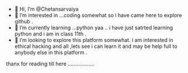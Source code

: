 - 👋 Hi, I’m @Chetansarvaiya 
- 👀 I’m interested in ...coding somewhat so i have came here to explore github .
- 🌱 I’m currently learning ...python yaa .. i have just satrted learning python and i am in class 11th . 
- 💞️ I’m looking to explore this platform somewhat. i am interested in  ethical hacking and all ,lets see i can learn it and may be help full to anybody else in this platform .

thanx for reading till here ..................
